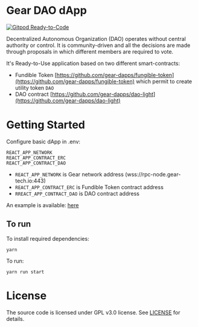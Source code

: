 # Gear DAO dApp

[![Gitpod Ready-to-Code](https://img.shields.io/badge/Gitpod-Ready--to--Code-blue?logo=gitpod)](https://gitpod.io/#https://github.com/gear-dapps/dao-app)

Decentralized Autonomous Organization (DAO) operates without central authority or control. It is community-driven and all the decisions are made through proposals in which different members are required to vote.

It's Ready-to-Use application based on two different smart-contracts:

- Fundible Token [https://github.com/gear-dapps/fungible-token](https://github.com/gear-dapps/fungible-token) which permit to create utility token `DAO`
- DAO contract [https://github.com/gear-dapps/dao-light](https://github.com/gear-dapps/dao-light)

# Getting Started

Configure basic dApp in .env:

```shell
REACT_APP_NETWORK
REACT_APP_CONTRACT_ERC
REACT_APP_CONTRACT_DAO
```

- `REACT_APP_NETWORK` is Gear network address (wss://rpc-node.gear-tech.io:443)
- `REACT_APP_CONTRACT_ERC` is Fundible Token contract address
- `RREACT_APP_CONTRACT_DAO` is DAO contract address

An example is available: [here](https://github.com/gear-dapps/dao-app/blob/master/.env.example)

## To run

To install required dependencies:

```shell
yarn
```

To run:

```shell
yarn run start
```

# License

The source code is licensed under GPL v3.0 license.
See [LICENSE](LICENSE) for details.
